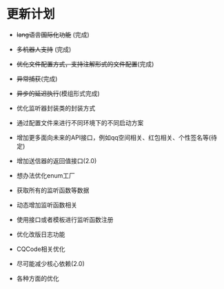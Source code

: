 # 更新计划

- ~~lang语言国际化功能~~ (完成)
- ~~多机器人支持~~ (完成)
- ~~优化文件配置方式，支持注解形式的文件配置~~(完成)
- ~~异常捕获~~(完成)
- ~~异步的延迟执行~~(模组形式完成)

- 优化监听器封装类的封装方式

- 通过配置文件来进行不同环境下的不同启动方案
- 增加更多面向未来的API接口，例如qq空间相关、红包相关、个性签名等(待定)
- 增加送信器的返回值接口(2.0)
- 想办法优化enum工厂
- 获取所有的监听函数等数据
- 动态增加监听函数相关
- 使用接口或者模板进行监听函数注册
- 优化改版日志功能
- CQCode相关优化
- 尽可能减少核心依赖(2.0)


- 各种方面的优化